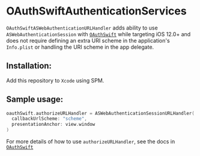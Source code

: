 # OAuthSwiftAuthenticationServices

`OAuthSwiftASWebAuthenticationURLHandler` adds ability to use `ASWebAuthenticationSession` with [`OAuthSwift`](https://github.com/OAuthSwift/OAuthSwift) while targeting iOS 12.0+ and does not require defining an extra URI scheme in the application's `Info.plist` or handling the URI scheme in the app delegate.

## Installation:
Add this repository to `Xcode` using SPM.

## Sample usage:
```swift
oauthSwift.authorizeURLHandler = ASWebAuthenticationSessionURLHandler(
  callbackUrlScheme: "scheme",
  presentationAnchor: view.window
)
```

For more details of how to use `authorizeURLHandler`, see the docs in [`OAuthSwift`](https://github.com/OAuthSwift/OAuthSwift/tree/8e94866ddbb0b252be5483eac14fd3cd5065e0c9#handle-authorize-url)

